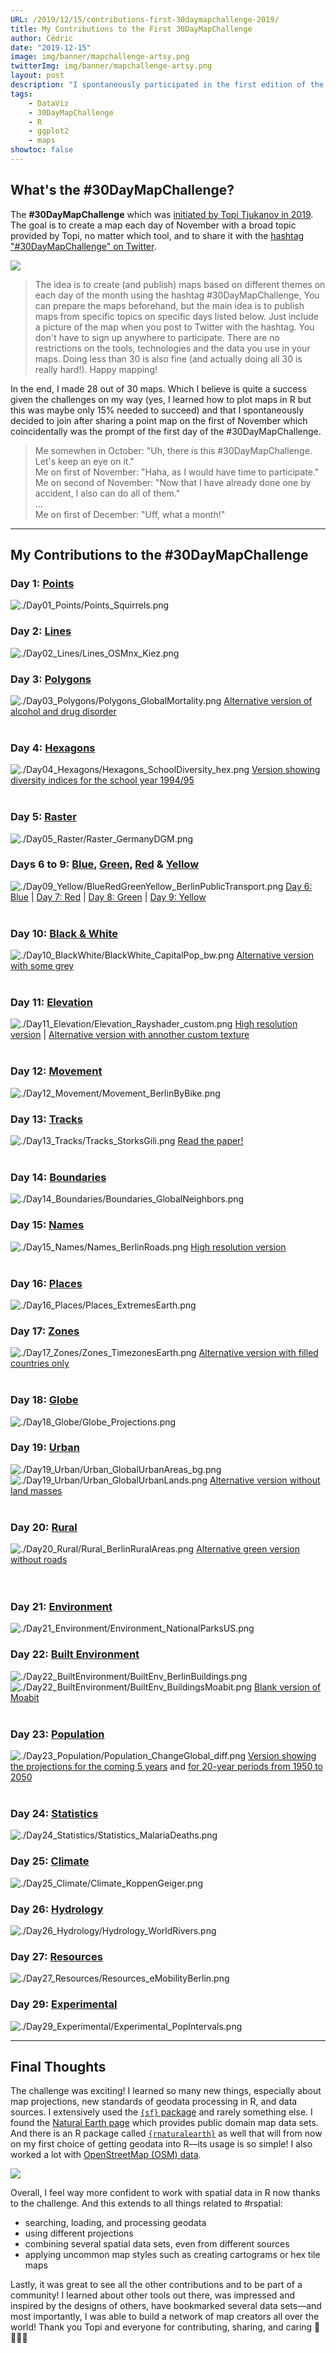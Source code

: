 ```yaml
---
URL: /2019/12/15/contributions-first-30daymapchallenge-2019/
title: My Contributions to the First 30DayMapChallenge
author: Cédric
date: "2019-12-15"
image: img/banner/mapchallenge-artsy.png
twitterImg: img/banner/mapchallenge-artsy.png
layout: post
description: "I spontaneously participated in the first edition of the #30DayMapChallenge with the goal to create one map each day of November. I managed to contribute 28 days, resulting in many more maps and a steep learning curve in using R and ggplot2 for geodata."
tags:
    - DataViz
    - 30DayMapChallenge
    - R
    - ggplot2
    - maps
showtoc: false
---
```


## What's the #30DayMapChallenge?

The **#30DayMapChallenge** which was [initiated by Topi Tjukanov in 2019](https://twitter.com/tjukanov/status/1187713840550744066). The goal is to create a map each day of November with a broad topic provided by Topi, no matter which tool, and to share it with the [hashtag "#30DayMapChallenge" on Twitter](https://twitter.com/search?q=%2330DayMapChallenge).

![](https://raw.githubusercontent.com/z3tt/30DayMapChallenge2019/main/data/30daymapchallenge.jpg)

> The idea is to create (and publish) maps based on different themes on each day of the month using the hashtag #30DayMapChallenge, You can prepare the maps beforehand, but the main idea is to publish maps from specific topics on specific days listed below. Just include a picture of the map when you post to Twitter with the hashtag. You don't have to sign up anywhere to participate. There are no restrictions on the tools, technologies and the data you use in your maps. Doing less than 30 is also fine (and actually doing all 30 is really hard!). Happy mapping!

In the end, I made 28 out of 30 maps. Which I believe is quite a success given the challenges on my way (yes, I learned how to plot maps in R but this was maybe only 15% needed to succeed) and that I spontaneously decided to join after sharing a point map on the first of November which coincidentally was the prompt of the first day of the #30DayMapChallenge.

> Me somewhen in October: "Uh, there is this #30DayMapChallenge. Let's keep an eye on it."  
> Me on first of November: "Haha, as I would have time to participate."  
> Me on second of November: "Now that I have already done one by accident, I also can do all of them."  
> ...  
> Me on first of December: "Uff, what a month!"

<hr>

## My Contributions to the #30DayMapChallenge

### Day 1: [Points](https://github.com/Z3tt/30DayMapChallenge/tree/master/contributions/Day01_Points)

![./Day01_Points/Points_Squirrels.png](https://raw.githubusercontent.com/z3tt/30DayMapChallenge2019/main/contributions/Day01_Points/Points_Squirrels.png)<br>

### Day 2: [Lines](https://github.com/Z3tt/30DayMapChallenge/tree/master/contributions/Day02_Lines)

![./Day02_Lines/Lines_OSMnx_Kiez.png](https://raw.githubusercontent.com/z3tt/30DayMapChallenge2019/main/contributions/Day02_Lines/Lines_OSMnx_Kiez.png)<br>

### Day 3: [Polygons](https://github.com/Z3tt/30DayMapChallenge/tree/master/contributions/Day03_Polygons)

![./Day03_Polygons/Polygons_GlobalMortality.png](https://raw.githubusercontent.com/z3tt/30DayMapChallenge2019/main/contributions/Day03_Polygons/Polygons_GlobalMortality.png)
[Alternative version of alcohol and drug disorder](https://raw.githubusercontent.com/z3tt/30DayMapChallenge2019/main/contributions/Day03_Polygons/Polygons_Alcohol_Drugs.png)<br><br>

### Day 4: [Hexagons](https://github.com/Z3tt/30DayMapChallenge/tree/master/contributions/Day04_Hexagons)

![./Day04_Hexagons/Hexagons_SchoolDiversity_hex.png](https://raw.githubusercontent.com/z3tt/30DayMapChallenge2019/main/contributions/Day04_Hexagons/Hexagons_SchoolDiversity_hex.png)
[Version showing diversity indices for the school year 1994/95](https://raw.githubusercontent.com/z3tt/30DayMapChallenge2019/main/contributions/Day04_Hexagons/Hexagons_SchoolDiversity_hex_1994.png)<br><br>

### Day 5: [Raster](https://github.com/Z3tt/30DayMapChallenge/tree/master/contributions/Day05_Raster)

![./Day05_Raster/Raster_GermanyDGM.png](https://raw.githubusercontent.com/z3tt/30DayMapChallenge2019/main/contributions/Day05_Raster/Raster_GermanyDGM.png)<br>

### Days 6 to 9: [Blue](https://github.com/Z3tt/30DayMapChallenge/tree/master/contributions/Day06_Blue), [Green](https://github.com/Z3tt/30DayMapChallenge/tree/master/contributions/Day08_Green), [Red](https://github.com/Z3tt/30DayMapChallenge/tree/master/contributions/Day07_Red) & [Yellow](https://github.com/Z3tt/30DayMapChallenge/tree/master/contributions/Day09_Yellow)

![./Day09_Yellow/BlueRedGreenYellow_BerlinPublicTransport.png](https://raw.githubusercontent.com/z3tt/30DayMapChallenge2019/main/contributions/Day09_Yellow/BlueRedGreenYellow_BerlinPublicTransport.png)
[Day 6: Blue](https://raw.githubusercontent.com/z3tt/30DayMapChallenge2019/main/contributions/Day06_Blue/Blue_BerlinMetro.png) | [Day 7: Red](https://raw.githubusercontent.com/z3tt/30DayMapChallenge2019/main/contributions/Day07_Red/Red_BerlinTram.png) | [Day 8: Green](https://raw.githubusercontent.com/z3tt/30DayMapChallenge2019/main/contributions/Day08_Green/Green_BerlinRailway.png) | [Day 9: Yellow](https://raw.githubusercontent.com/z3tt/30DayMapChallenge2019/main/contributions/Day09_Yellow/Yellow_BerlinBus.png)<br><br>

### Day 10: [Black & White](https://github.com/Z3tt/30DayMapChallenge/tree/master/contributions/Day10_BlackWhite)

![./Day10_BlackWhite/BlackWhite_CapitalPop_bw.png](https://raw.githubusercontent.com/z3tt/30DayMapChallenge2019/main/contributions/Day10_BlackWhite/BlackWhite_CapitalPop_bw.png)
[Alternative version with some grey](https://raw.githubusercontent.com/z3tt/30DayMapChallenge2019/main/contributions/Day10_BlackWhite/BlackWhite_CapitalPop_grey.png)<br><br>

### Day 11: [Elevation](https://github.com/Z3tt/30DayMapChallenge/tree/master/contributions/Day11_Elevation)

![./Day11_Elevation/Elevation_Rayshader_custom.png](https://raw.githubusercontent.com/z3tt/30DayMapChallenge2019/main/contributions/Day11_Elevation/Elevation_Rayshader_custom.png)
[High resolution version](https://raw.githubusercontent.com/z3tt/30DayMapChallenge2019/main/contributions/Day11_Elevation/Elevation_Rayshader_custom_HQ.png) | [Alternative version with annother custom texture](https://raw.githubusercontent.com/z3tt/30DayMapChallenge2019/main/contributions/Day11_Elevation/Elevation_Rayshader_custom_v2_SD.png)<br><br>

### Day 12: [Movement](https://github.com/Z3tt/30DayMapChallenge/tree/master/contributions/Day12_Movement)

![./Day12_Movement/Movement_BerlinByBike.png](https://raw.githubusercontent.com/z3tt/30DayMapChallenge2019/main/contributions/Day12_Movement/Movement_BerlinByBike.png)<br>

### Day 13: [Tracks](https://github.com/Z3tt/30DayMapChallenge/tree/master/contributions/Day13_Tracks)

![./Day13_Tracks/Tracks_StorksGili.png](https://raw.githubusercontent.com/z3tt/30DayMapChallenge2019/main/contributions/Day13_Tracks/Tracks_StorksGili.png)
[Read the paper!](https://doi.org/10.1111/1365-2656.12898)<br><br>

### Day 14: [Boundaries](https://github.com/Z3tt/30DayMapChallenge/tree/master/contributions/Day14_Boundaries)

![./Day14_Boundaries/Boundaries_GlobalNeighbors.png](https://raw.githubusercontent.com/z3tt/30DayMapChallenge2019/main/contributions/Day14_Boundaries/Boundaries_GlobalNeighbors.png)<br>

### Day 15: [Names](https://github.com/Z3tt/30DayMapChallenge/tree/master/contributions/Day15_Names)

![./Day15_Names/Names_BerlinRoads.png](https://raw.githubusercontent.com/z3tt/30DayMapChallenge2019/master/contributions/Day15_Names/Names_BerlinRoads.png)
[High resolution version](https://raw.githubusercontent.com/z3tt/30DayMapChallenge2019/master/contributions/Day15_Names/Names_BerlinRoads_HQ.png)<br><br>

### Day 16: [Places](https://github.com/z3tt/30DayMapChallenge2019/tree/master/contributions/Day16_Places)

![./Day16_Places/Places_ExtremesEarth.png](https://raw.githubusercontent.com/z3tt/30DayMapChallenge2019/master/contributions/Day16_Places/Places_ExtremesEarth.png)<br>

### Day 17: [Zones](https://github.com/z3tt/30DayMapChallenge2019/tree/master/contributions/Day17_Zones)

![./Day17_Zones/Zones_TimezonesEarth.png](https://raw.githubusercontent.com/z3tt/30DayMapChallenge2019/master/contributions/Day17_Zones/Zones_TimezonesEarth.png)
[Alternative version with filled countries only](https://raw.githubusercontent.com/z3tt/30DayMapChallenge2019/master/contributions/Day17_Zones/Zones_TimezonesEarth_countries.png)<br><br>

### Day 18: [Globe](https://github.com/z3tt/30DayMapChallenge2019/tree/master/contributions/Day18_Globe)

![./Day18_Globe/Globe_Projections.png](https://raw.githubusercontent.com/z3tt/30DayMapChallenge2019/master/contributions/Day18_Globe/Globe_Projections.png)<br>

### Day 19: [Urban](https://github.com/z3tt/30DayMapChallenge2019/tree/master/contributions/Day19_Urban)

![./Day19_Urban/Urban_GlobalUrbanAreas_bg.png](https://raw.githubusercontent.com/z3tt/30DayMapChallenge2019/master/contributions/Day19_Urban/Urban_GlobalUrbanAreas_bg.png)
![./Day19_Urban/Urban_GlobalUrbanLands.png](https://raw.githubusercontent.com/z3tt/30DayMapChallenge2019/master/contributions/Day19_Urban/Urban_GlobalUrbanLands.png)
[Alternative version without land masses](https://raw.githubusercontent.com/z3tt/30DayMapChallenge2019/master/contributions/Day19_Urban/Urban_GlobalUrbanAreas.png)<br><br>

### Day 20: [Rural](https://github.com/z3tt/30DayMapChallenge2019/tree/master/contributions/Day20_Rural)

![./Day20_Rural/Rural_BerlinRuralAreas.png](https://raw.githubusercontent.com/z3tt/30DayMapChallenge2019/master/contributions/Day20_Rural/Rural_BerlinRuralAreas.png)
[Alternative green version without roads](https://raw.githubusercontent.com/z3tt/30DayMapChallenge2019/master/contributions/Day20_Rural/Rural_BerlinRuralAreas_v2.png)<br><br><br>

### Day 21: [Environment](https://github.com/z3tt/30DayMapChallenge2019/tree/master/contributions/Day21_Environment)
![./Day21_Environment/Environment_NationalParksUS.png](https://raw.githubusercontent.com/z3tt/30DayMapChallenge2019/master/contributions/Day21_Environment/Environment_NationalParksUS.png)<br>

### Day 22: [Built Environment](https://github.com/z3tt/30DayMapChallenge2019/tree/master/contributions/Day22_BuiltEnvironment)<br>

![./Day22_BuiltEnvironment/BuiltEnv_BerlinBuildings.png](https://raw.githubusercontent.com/z3tt/30DayMapChallenge2019/master/contributions/Day22_BuiltEnvironment/BuiltEnv_BerlinBuildings.png)
![./Day22_BuiltEnvironment/BuiltEnv_BuildingsMoabit.png](https://raw.githubusercontent.com/z3tt/30DayMapChallenge2019/master/contributions/Day22_BuiltEnvironment/BuiltEnv_BuildingsMoabit.png)
[Blank version of Moabit](https://raw.githubusercontent.com/z3tt/30DayMapChallenge2019/master/contributions/Day22_BuiltEnvironment/BuiltEnv_BuildingsMoabit_blank.png)<br><br>

### Day 23: [Population](https://github.com/z3tt/30DayMapChallenge2019/tree/master/contributions/Day23_Population)

![./Day23_Population/Population_ChangeGlobal_diff.png](https://raw.githubusercontent.com/z3tt/30DayMapChallenge2019/master/contributions/Day23_Population/Population_ChangeGlobal_diff.png)
 [Version showing the projections for the coming 5 years](https://raw.githubusercontent.com/z3tt/30DayMapChallenge2019/master/contributions/Day23_Population/Population_ChangeGlobal.png) and [for 20-year periods from 1950 to 2050](https://raw.githubusercontent.com/z3tt/30DayMapChallenge2019/master/contributions/Day23_Population/Population_ChangeGlobal_facet.png)<br><br>

### Day 24: [Statistics](https://github.com/z3tt/30DayMapChallenge2019/tree/master/contributions/Day24_Statistics)

![./Day24_Statistics/Statistics_MalariaDeaths.png](https://raw.githubusercontent.com/z3tt/30DayMapChallenge2019/master/contributions/Day24_Statistics/Statistics_MalariaDeaths.png)<br>

### Day 25: [Climate](https://github.com/z3tt/30DayMapChallenge2019/tree/master/contributions/Day25_Climate)

![./Day25_Climate/Climate_KoppenGeiger.png](https://raw.githubusercontent.com/z3tt/30DayMapChallenge2019/master/contributions/Day25_Climate/Climate_KoppenGeiger.png)<br>

### Day 26: [Hydrology](https://github.com/z3tt/30DayMapChallenge2019/tree/master/contributions/Day26_Hydrology)<br>

![./Day26_Hydrology/Hydrology_WorldRivers.png](https://raw.githubusercontent.com/z3tt/30DayMapChallenge2019/master/contributions/Day26_Hydrology/Hydrology_WorldRivers.png)<br>

### Day 27: [Resources](https://github.com/z3tt/30DayMapChallenge2019/tree/master/contributions/Day27_Resources)

![./Day27_Resources/Resources_eMobilityBerlin.png](https://raw.githubusercontent.com/z3tt/30DayMapChallenge2019/master/contributions/Day27_Resources/Resources_eMobilityBerlin.png)<br>

### Day 29: [Experimental](https://github.com/z3tt/30DayMapChallenge2019/tree/master/contributions/Day29_Experimental)

![./Day29_Experimental/Experimental_PopIntervals.png](https://raw.githubusercontent.com/z3tt/30DayMapChallenge2019/master/contributions/Day29_Experimental/Experimental_PopIntervals.png)
<hr>

## Final Thoughts

The challenge was exciting! I learned so many new things, especially about map projections, new standards of geodata processing in R, and data sources. I extensively used the [`{sf}` package](https://r-spatial.github.io/sf/) and rarely something else. I found the [Natural Earth page](https://www.naturalearthdata.com/) which provides public domain map data sets. And there is an R package called [`{rnaturalearth}`](https://cran.r-project.org/web/packages/rnaturalearth/README.html) as well that will from now on my first choice of getting geodata into R—its usage is so simple! I also worked a lot with [OpenStreetMap (OSM) data](https://wiki.openstreetmap.org/wiki/Main_Page).

![](/img/dataviz-posts/mapchallenge-geoms.png)

Overall, I feel way more confident to work with spatial data in R now thanks to the challenge. And this extends to all things related to #rspatial:

* searching, loading, and processing geodata
* using different projections
* combining several spatial data sets, even from different sources
* applying uncommon map styles such as creating cartograms or hex tile maps

Lastly, it was great to see all the other contributions and to be part of a community! I learned about other tools out there, was impressed and inspired by the designs of others, have bookmarked several data sets—and most importantly, I was able to build a network of map creators all over the world! Thank you Topi and everyone for contributing, sharing, and caring 💙💚🧡💜
